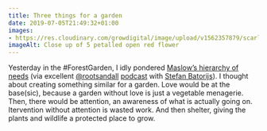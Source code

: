 ```yaml
---
title: Three things for a garden
date: 2019-07-05T21:49:32+01:00
images: 
- https://res.cloudinary.com/growdigital/image/upload/v1562357879/scarlet-pimpernel-267B7D34.jpg
imageAlt: Close up of 5 petalled open red flower 
---
```


Yesterday in the #ForestGarden, I idly pondered [Maslow’s hierarchy of needs](https://en.wikipedia.org/wiki/Maslow's_hierarchy_of_needs) (via excellent [@rootsandall](https://mobile.twitter.com/rootsandall) [podcast](https://rootsandall.co.uk/portfolio-item/episode-26-forest-bathing-with-stefan-batorijs/) with [Stefan Batorijs](http://natureandtherapy.co.uk)). I thought about creating something similar for a garden. Love would be at the base(sic), because a garden without love is just a vegetable menagerie. Then, there would be attention, an awareness of what is actually going on. Itervention without attention is wasted work. And then shelter, giving the plants and wildlife a protected place to grow.
